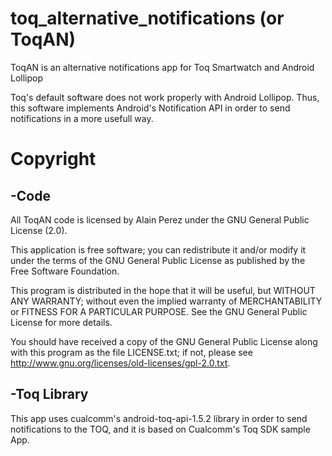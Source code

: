 toq_alternative_notifications (or ToqAN)
=============================

ToqAN is an alternative notifications app for Toq Smartwatch and Android Lollipop

Toq's default software does not work properly with Android Lollipop. Thus, this software
implements Android's Notification API in order to send notifications in a more usefull way.

Copyright
=========

-Code
------
All ToqAN code is licensed by Alain Perez under the GNU General Public License (2.0).

This application is free software; you can redistribute it and/or modify
it under the terms of the GNU General Public License as published by
the Free Software Foundation.

This program is distributed in the hope that it will be useful, but
WITHOUT ANY WARRANTY; without even the implied warranty of MERCHANTABILITY
or FITNESS FOR A PARTICULAR PURPOSE.  See the GNU General Public License
for more details.

You should have received a copy of the GNU General Public License
along with this program as the file LICENSE.txt; if not, please see
http://www.gnu.org/licenses/old-licenses/gpl-2.0.txt.

-Toq Library
---------
This app uses cualcomm's android-toq-api-1.5.2 library in order to send notifications to the TOQ, and 
it is based on Cualcomm's Toq SDK sample App.
